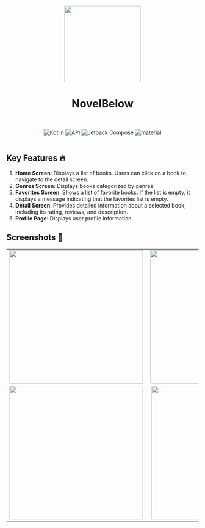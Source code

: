 <div align="center">
</br>
<img src="https://github.com/user-attachments/assets/b3f0e7a6-a164-41d1-adf6-4f0f60faa483" width="200" />

</div>

<h1 align="center">NovelBelow</h1>
</br>
<p align="center">
  <img alt="Kotlin" src="https://img.shields.io/badge/Kotlin-a503fc?logo=kotlin&logoColor=white&style=for-the-badge"/></a>
  <img alt="API" src="https://img.shields.io/badge/Api%2024+-50f270?logo=android&logoColor=black&style=for-the-badge"/></a>
  <img alt="Jetpack Compose" src="https://img.shields.io/static/v1?style=for-the-badge&message=Jetpack+Compose&color=4285F4&logo=Jetpack+Compose&logoColor=FFFFFF&label="/></a>
  <img alt="material" src="https://custom-icon-badges.demolab.com/badge/material%20you-lightblue?style=for-the-badge&logoColor=333&logo=material-you"/></a>
  </br>
  </br>


## Key Features 🔥

1. **Home Screen**: Displays a list of books. Users can click on a book to navigate to the detail screen.
2. **Genres Screen**: Displays books categorized by genres.
3. **Favorites Screen**: Shows a list of favorite books. If the list is empty, it displays a message indicating that the favorites list is empty.
4. **Detail Screen**: Provides detailed information about a selected book, including its rating, reviews, and description.
5. **Profile Page**: Displays user profile information.

## Screenshots 📸

<table>
  <tr>
    <td valign="top"><img src="https://github.com/user-attachments/assets/d614abd3-dd7a-48b2-b263-7311df2059a8" align="left" width="350dp"></td>
    <td valign="top"><img src="https://github.com/user-attachments/assets/57663ea5-b208-47b4-b32c-5276cef17f27" align="center" width="350dp"></td>
    <td valign="top"><img src="https://github.com/user-attachments/assets/25fc47b4-1a1c-41b5-b8ec-b6c98b7a4c14" align="right" width="350dp"></td>
  </tr>
  <tr>
    <td valign="top"><img src="https://github.com/user-attachments/assets/af1df7d1-3337-440f-8b81-9eef6af2a2f8" align="left" width="350dp"></td>
    <td valign="top"><img src="https://github.com/user-attachments/assets/2cfb8700-69ba-45f6-8b40-f15c717bef03" align="right" width="350dp"></td>
    <td valign="top"><img src="https://github.com/user-attachments/assets/bc53274d-d2f3-4cb6-85c7-f08afb5a829a" align="right" width="350dp"></td>
  </tr>
 </table>
